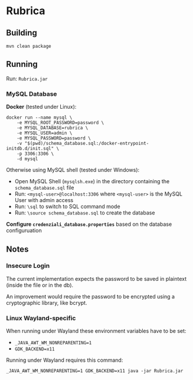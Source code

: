 # Rubrica

## Building

```shell
mvn clean package
```

## Running

Run: `Rubrica.jar`

### MySQL Database

**Docker** (tested under Linux):

```shell
docker run --name mysql \
    -e MYSQL_ROOT_PASSWORD=password \
    -e MYSQL_DATABASE=rubrica \
    -e MYSQL_USER=admin \
    -e MYSQL_PASSWORD=password \
    -v "$(pwd)/schema_database.sql:/docker-entrypoint-initdb.d/init.sql" \
    -p 3306:3306 \
    -d mysql
```

Otherwise using MySQL shell (tested under Windows):

- Open MySQL Shell (`mysqlsh.exe`) in the directory containing the `schema_database.sql` file
- Run: `<mysql-user>@localhost:3306` where `<mysql-user>` is the MySQL User with admin access
- Run: `\sql` to switch to SQL command mode
- Run: `\source schema_database.sql` to create the database

**Configure `credenziali_database.properties`** based on the database configuruation

## Notes

### Insecure Login

The current implementation expects the password to be saved in plaintext (inside the file or in the db).

An improvement would require the password to be encrypted using a cryptographic library, like bcrypt.

### Linux Wayland-specific

When running under Wayland these environment variables have to be set:

- `_JAVA_AWT_WM_NONREPARENTING=1`
- `GDK_BACKEND=x11`

Running under Wayland requires this command:

```shell
_JAVA_AWT_WM_NONREPARENTING=1 GDK_BACKEND=x11 java -jar Rubrica.jar
```